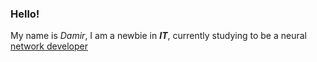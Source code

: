 ### Hello!
My name is _Damir_, I am a newbie in ___IT___, currently studying to be a neural <ins>network developer<ins> 
